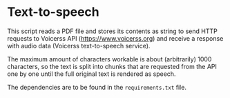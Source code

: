 # Text-to-speech

This script reads a PDF file and stores its contents as string to send  HTTP requests to Voicerss API (https://www.voicerss.org) and receive a response with audio data (Voicerss text-to-speech service).

The maximum amount of characters workable is about (arbitrarily) 1000 characters, so the text is split into chunks that are requested from the API one by one until the full original text is rendered as speech.

The dependencies are to be found in the `requirements.txt` file.
